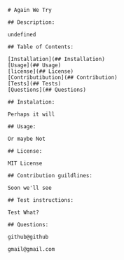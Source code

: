  	
     # Again We Try
    
     ## Description:
    
     undefined
    
     ## Table of Contents:
    
     [Installation](## Installation)
     [Usage](## Usage)
     [license](## License)
     [Contributibution](## Contribution)
     [Tests](## Tests)
     [Questions](## Questions)

     ## Instalation:

     Perhaps it will

     ## Usage:

     Or maybe Not

     ## License:

     MIT License

     ## Contribution guildlines:

     Soon we'll see

     ## Test instructions:

     Test What?

     ## Questions:

     github@github

     gmail@gmail.com